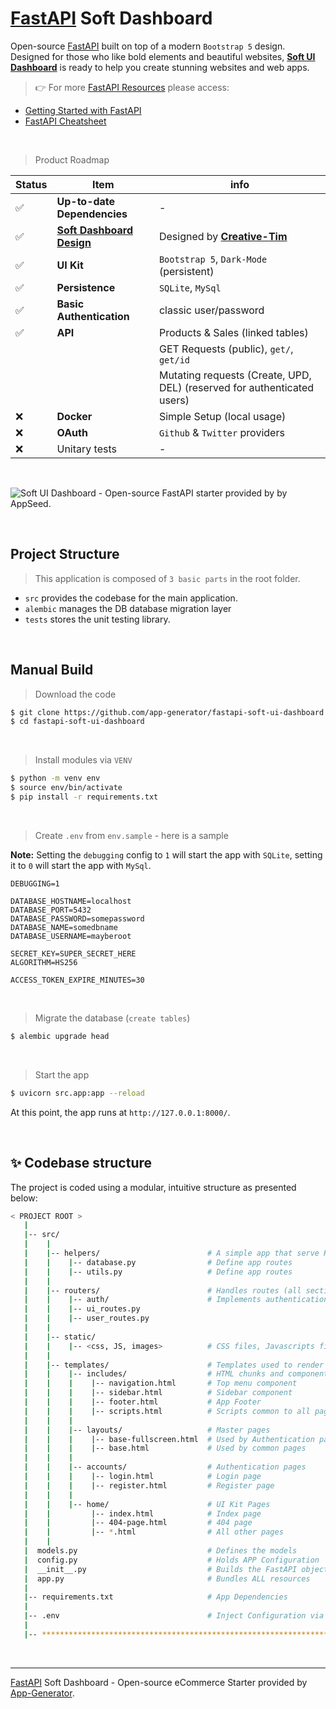 # [FastAPI](https://app-generator.dev/docs/technologies/fastapi/index.html) Soft Dashboard

Open-source [FastAPI](https://app-generator.dev/docs/technologies/fastapi/index.html) built on top of a modern `Bootstrap 5` design. Designed for those who like bold elements and beautiful websites, **[Soft UI Dashboard](https://app-generator.dev/product/soft-ui-dashboard/)** is ready to help you create stunning websites and web apps. 

> 👉 For more [FastAPI Resources](https://app-generator.dev/docs/technologies/fastapi.html) please access:

- [Getting Started with FastAPI](https://app-generator.dev/docs/technologies/fastapi/index.html)
- [FastAPI Cheatsheet](https://app-generator.dev/docs/technologies/fastapi/cheatsheet.html)

<br />

> Product Roadmap 

| Status | Item | info | 
| --- | --- | --- |
| ✅ | **Up-to-date Dependencies** | - |
| ✅ | **[Soft Dashboard Design](https://app-generator.dev/product/soft-ui-dashboard/)** | Designed by **[Creative-Tim](https://app-generator.dev/agency/creative-tim/)** |
| ✅ | **UI Kit** | `Bootstrap 5`, `Dark-Mode` (persistent) |
| ✅ | **Persistence** | `SQLite`, `MySql` |
| ✅ | **Basic Authentication** | classic user/password |
| ✅ | **API** | Products & Sales (linked tables) |
|     |         | GET Requests (public), `get/`, `get/id`  |
|     |         | Mutating requests (Create, UPD, DEL) (reserved for authenticated users) |
| ❌ | **Docker** | Simple Setup (local usage) |
| ❌ | **OAuth** | `Github` & `Twitter` providers |
| ❌ | Unitary tests | - |

<br />

![Soft UI Dashboard - Open-source FastAPI starter provided by by AppSeed.](https://user-images.githubusercontent.com/51070104/175773323-3345d618-0e78-4c85-83fc-f495dc3f0bb0.png)

<br />

## Project Structure

> This application is composed of `3 basic parts` in the root folder.

- `src` provides the codebase for the main application.
- `alembic` manages the DB database migration layer
- `tests` stores the unit testing library.

<br />

## Manual Build

> Download the code 

```bash
$ git clone https://github.com/app-generator/fastapi-soft-ui-dashboard.git
$ cd fastapi-soft-ui-dashboard
```

<br />

> Install modules via `VENV`

```bash
$ python -m venv env
$ source env/bin/activate
$ pip install -r requirements.txt
```

<br />

> Create `.env` from `env.sample` - here is a sample 

**Note:** Setting the `debugging` config to `1` will start the app with `SQLite`, setting it to `0` will start the app with `MySql`. 

```env
DEBUGGING=1

DATABASE_HOSTNAME=localhost
DATABASE_PORT=5432
DATABASE_PASSWORD=somepassword
DATABASE_NAME=somedbname
DATABASE_USERNAME=mayberoot

SECRET_KEY=SUPER_SECRET_HERE
ALGORITHM=HS256

ACCESS_TOKEN_EXPIRE_MINUTES=30
```

<br />

> Migrate the database (`create tables`)

```bash
$ alembic upgrade head
```

<br />

> Start the app

```bash
$ uvicorn src.app:app --reload
```

At this point, the app runs at `http://127.0.0.1:8000/`. 

<br />

## ✨ Codebase structure

The project is coded using a modular, intuitive structure as presented below:

```bash
< PROJECT ROOT >
   |
   |-- src/
   |    |
   |    |-- helpers/                        # A simple app that serve HTML files
   |    |    |-- database.py                # Define app routes
   |    |    |-- utils.py                   # Define app routes
   |    |
   |    |-- routers/                        # Handles routes (all sections)
   |    |    |-- auth/                      # Implements authentication routes  
   |    |    |-- ui_routes.py                 
   |    |    |-- user_routes.py
   |    |
   |    |-- static/
   |    |    |-- <css, JS, images>          # CSS files, Javascripts files
   |    |
   |    |-- templates/                      # Templates used to render pages
   |    |    |-- includes/                  # HTML chunks and components
   |    |    |    |-- navigation.html       # Top menu component
   |    |    |    |-- sidebar.html          # Sidebar component
   |    |    |    |-- footer.html           # App Footer
   |    |    |    |-- scripts.html          # Scripts common to all pages
   |    |    |
   |    |    |-- layouts/                   # Master pages
   |    |    |    |-- base-fullscreen.html  # Used by Authentication pages
   |    |    |    |-- base.html             # Used by common pages
   |    |    |
   |    |    |-- accounts/                  # Authentication pages
   |    |    |    |-- login.html            # Login page
   |    |    |    |-- register.html         # Register page
   |    |    |
   |    |    |-- home/                      # UI Kit Pages
   |    |         |-- index.html            # Index page
   |    |         |-- 404-page.html         # 404 page
   |    |         |-- *.html                # All other pages
   |    |    
   |  models.py                             # Defines the models
   |  config.py                             # Holds APP Configuration
   |  __init__.py                           # Builds the FastAPI object
   |  app.py                                # Bundles ALL resources
   |
   |-- requirements.txt                     # App Dependencies
   |
   |-- .env                                 # Inject Configuration via Environment
   |
   |-- ************************************************************************
```

<br /> 

---
[FastAPI](https://app-generator.dev/docs/technologies/fastapi/index.html) Soft Dashboard - Open-source eCommerce Starter provided by [App-Generator](https://app-generator.dev/).
